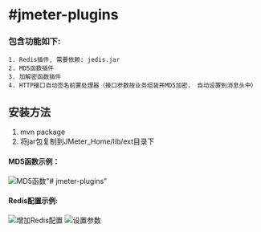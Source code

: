 #jmeter-plugins
====

### 包含功能如下:
````
1. Redis插件, 需要依赖: jedis.jar
2. MD5函数插件
3. 加解密函数插件
4. HTTP接口自动签名前置处理器（接口参数按业务组装并MD5加密， 自动设置到消息头中）
````

## 安装方法
1. mvn package  
2. 将jar包复制到JMeter_Home/lib/ext目录下

#### MD5函数示例：
![MD5函数](https://git.oschina.net/uploads/images/2017/0824/145918_2bcdb271_467163.png "MD5.png")"# jmeter-plugins" 

#### Redis配置示例:
![增加Redis配置](https://git.oschina.net/uploads/images/2017/0824/145903_9c81ea50_467163.png "AddRedis.png")
![设置参数](https://git.oschina.net/uploads/images/2017/0824/145911_2f15b300_467163.png "Redis.png")


